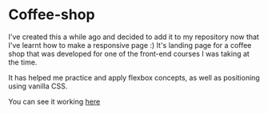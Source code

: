 # Coffee-shop
 
I've created this a while ago and decided to add it to my repository now that I've learnt how to make a responsive page :)
It's landing page for a coffee shop that was developed for one of the front-end courses I was taking at the time. 

It has helped me practice and apply flexbox concepts, as well as positioning using vanilla CSS.

You can see it working <a href="https://itsdamel.github.io/Coffee-shop/" target="_blank"> here</a>
